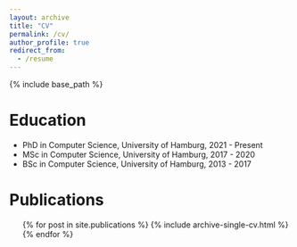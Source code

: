 ```yaml
---
layout: archive
title: "CV"
permalink: /cv/
author_profile: true
redirect_from:
  - /resume
---
```


{% include base_path %}

Education
======
* PhD in Computer Science, University of Hamburg, 2021 - Present
* MSc in Computer Science, University of Hamburg, 2017 - 2020
* BSc in Computer Science, University of Hamburg, 2013 - 2017


Publications
======
  <ul>{% for post in site.publications %}
    {% include archive-single-cv.html %}
  {% endfor %}</ul>
